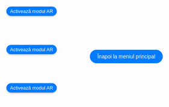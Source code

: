 <!DOCTYPE html>
<html lang="en">
<head>
    <meta charset="UTF-8">
    <meta name="viewport" content="width=device-width, initial-scale=1.0">
    <title>Modele AR Optimizate</title>
    <script type="module" src="https://unpkg.com/@google/model-viewer"></script>
    <style>
        body {
            margin: 0;
            padding: 0;
            font-family: Arial, sans-serif;
            background-image: url('fundal2.jpg'); /* Actualizare la noua imagine de fundal */
            background-size: cover;
            background-position: center;
            display: flex;
            justify-content: center;
            align-items: center;
            height: 100vh;
        }
        .model-container {
            display: flex;
            flex-direction: row;
            align-items: center;
            justify-content: center;
            flex-wrap: wrap;
            width: 100%;
            max-width: 400px;
        }
        .model-section {
            margin: 10px;
            text-align: center;
        }
        model-viewer {
            width: 200px;
            height: 200px;
            margin: 0 auto;
        }
        .ar-button {
            display: flex;
            align-items: center;
            justify-content: center;
            margin: 10px auto;
            padding: 5px 10px;
            font-size: 0.8rem;
            cursor: pointer;
            background-color: #007BFF;
            border: none;
            border-radius: 20px;
            color: white;
            box-shadow: 0 2px 4px rgba(0, 0, 0, 0.2);
            transition: background-color 0.3s, box-shadow 0.3s;
        }
        .ar-button:hover {
            background-color: #0056b3;
            box-shadow: 0 4px 8px rgba(0, 0, 0, 0.3);
        }
        p {
            margin-top: 10px;
            color: #FFFFFF;
            font-size: 1.2em;
        }
        .back-button {
            display: flex;
            justify-content: center;
            width: 100%;
            padding: 20px;
        }
        .back-link {
            text-decoration: none;
            color: white;
            background-color: #007BFF;
            padding: 10px 20px;
            border-radius: 20px;
            transition: background-color 0.3s;
        }
        .back-link:hover {
            background-color: #0056b3;
        }
    </style>
</head>
<body>

<div class="model-container">
    <!-- Model 1: Cactus -->
    <div class="model-section">
        <model-viewer 
            src="cactus.glb" 
            ios-src="cactus.usdz" 
            ar 
            ar-modes="webxr scene-viewer quick-look" 
            camera-controls 
            auto-rotate 
            environment-image="neutral" 
            shadow-intensity="1"
            min-camera-orbit="auto 0deg 0deg" 
            max-camera-orbit="auto 80deg auto">
            <button slot="ar-button" class="ar-button">Activează modul AR</button>
        </model-viewer>
        <p>Cactus Cary</p>
    </div>
    <!-- Model 2: Guler -->
    <div class="model-section">
        <model-viewer 
            src="guler2.glb" 
            ios-src="guler2.usdz" 
            ar 
            ar-modes="webxr scene-viewer quick-look" 
            camera-controls 
            auto-rotate 
            environment-image="neutral" 
            shadow-intensity="1"
            min-camera-orbit="auto 0deg 0deg" 
            max-camera-orbit="auto 80deg auto">
            <button slot="ar-button" class="ar-button">Activează modul AR</button>
        </model-viewer>
        <p>Guler Cervical</p>
    </div>
    <!-- Model 3: Scaun -->
    <div class="model-section">
        <model-viewer 
            src="scaun.glb" 
            ios-src="scaun.usdz" 
            ar 
            ar-modes="webxr scene-viewer quick-look" 
            camera-controls 
            auto-rotate 
            environment-image="neutral" 
            shadow-intensity="1"
            min-camera-orbit="auto 0deg 0deg" 
            max-camera-orbit="auto 80deg auto">
            <button slot="ar-button" class="ar-button">Activează modul AR</button>
        </model-viewer>
        <p>Scaun Ikea</p>
    </div>
</div>

<div class="back-button">
    <a href="https://augmentedrealityweb.github.io/toate-produsele/" class="back-link">Înapoi la meniul principal</a>
</div>

</body>
</html>
